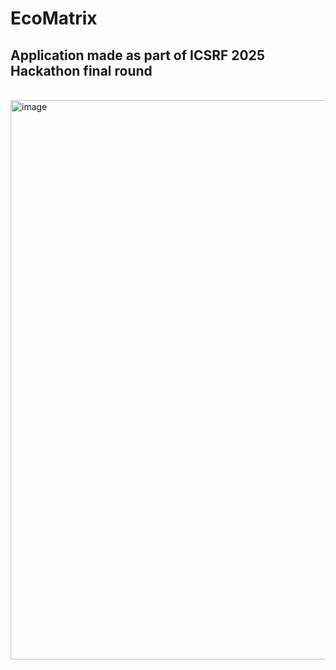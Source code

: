 # EcoMatrix
## Application made as part of ICSRF 2025 Hackathon final round

<br>

<img width="729" height="895" alt="image" src="https://github.com/user-attachments/assets/ed1f69cd-aee5-40ae-854f-68b13e35afdb" />
